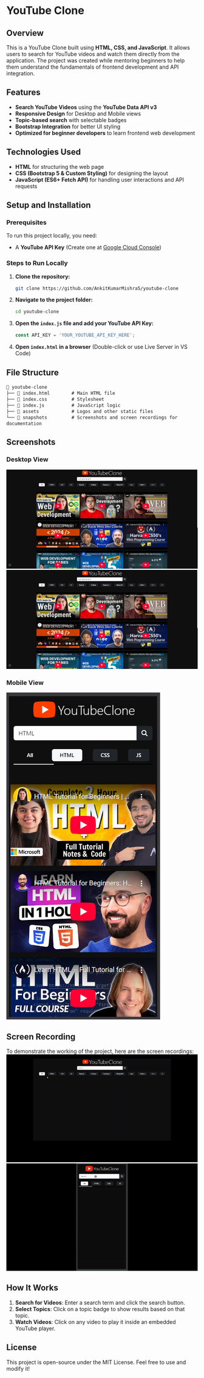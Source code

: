 # YouTube Clone

## Overview
This is a YouTube Clone built using **HTML, CSS, and JavaScript**. It allows users to search for YouTube videos and watch them directly from the application. The project was created while mentoring beginners to help them understand the fundamentals of frontend development and API integration.

## Features
- **Search YouTube Videos** using the **YouTube Data API v3**
- **Responsive Design** for Desktop and Mobile views
- **Topic-based search** with selectable badges
- **Bootstrap Integration** for better UI styling
- **Optimized for beginner developers** to learn frontend web development

## Technologies Used
- **HTML** for structuring the web page
- **CSS (Bootstrap 5 & Custom Styling)** for designing the layout
- **JavaScript (ES6+ Fetch API)** for handling user interactions and API requests

## Setup and Installation
### Prerequisites
To run this project locally, you need:
- A **YouTube API Key** (Create one at [Google Cloud Console](https://console.cloud.google.com/apis/credentials))

### Steps to Run Locally
1. **Clone the repository:**
   ```sh
   git clone https://github.com/AnkitKumarMishra5/youtube-clone
   ```
2. **Navigate to the project folder:**
   ```sh
   cd youtube-clone
   ```
3. **Open the `index.js` file and add your YouTube API Key:**
   ```js
   const API_KEY = 'YOUR_YOUTUBE_API_KEY_HERE';
   ```
4. **Open `index.html` in a browser** (Double-click or use Live Server in VS Code)

## File Structure
```
📂 youtube-clone
├── 📄 index.html        # Main HTML file
├── 📄 index.css         # Stylesheet
├── 📄 index.js          # JavaScript logic
├── 📂 assets            # Logos and other static files
└── 📂 snapshots         # Screenshots and screen recordings for documentation
```

## Screenshots
### Desktop View
![Desktop Screenshot 1](snapshots/desktop-1.png)
![Desktop Screenshot 2](snapshots/desktop-1.png)

### Mobile View
![Mobile Screenshot 1](snapshots/mobile.png)

## Screen Recording
To demonstrate the working of the project, here are the screen recordings:
![Desktop Screen Recording](snapshots/desktop.gif)
![Mobile Screen Recording](snapshots/mobile.gif)

## How It Works
1. **Search for Videos**: Enter a search term and click the search button.
2. **Select Topics**: Click on a topic badge to show results based on that topic.
3. **Watch Videos**: Click on any video to play it inside an embedded YouTube player.

## License
This project is open-source under the MIT License. Feel free to use and modify it!
